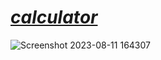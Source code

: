 # [***calculator***]()
![Screenshot 2023-08-11 164307](https://github.com/yasinnorozzadeh/python-course2/assets/88095232/0889bd98-4901-4188-a2f8-019cd08fd5e0)
